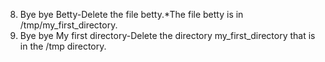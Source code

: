 8. Bye bye Betty-Delete the file betty.*The file betty is in /tmp/my_first_directory.
9. Bye bye My first directory-Delete the directory my_first_directory that is in the /tmp directory.
